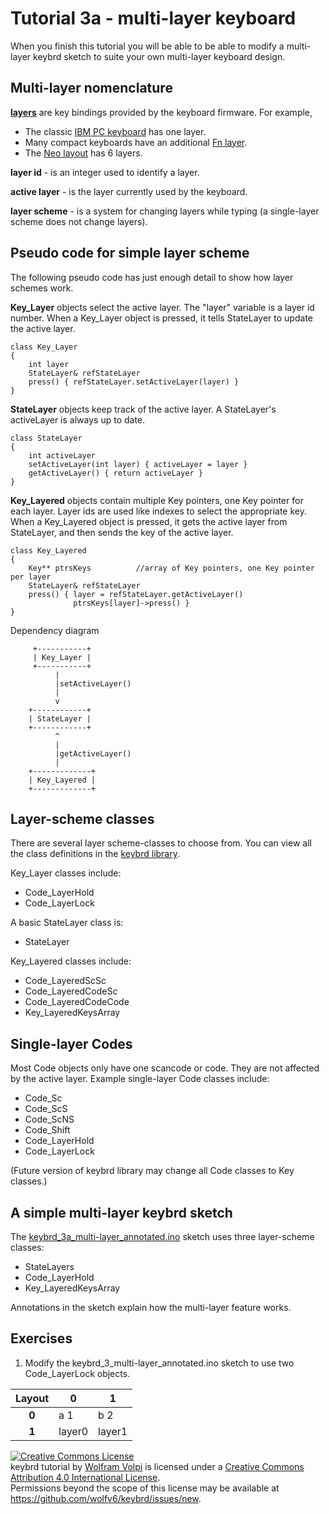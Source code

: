 Tutorial 3a - multi-layer keyboard
==================================
When you finish this tutorial you will be able to be able to modify a multi-layer keybrd sketch to suite your own multi-layer keyboard design.

## Multi-layer nomenclature
**[layers](http://deskthority.net/wiki/Layer)** are key bindings provided by the keyboard firmware.  For example,
* The classic [IBM PC keyboard](http://en.wikipedia.org/wiki/IBM_PC_keyboard) has one layer.
* Many compact keyboards have an additional [Fn layer](http://en.wikipedia.org/wiki/Fn_key).
* The [Neo layout](http://neo-layout.org/index_en.html) has 6 layers.

**layer id** - is an integer used to identify a layer.

**active layer** - is the layer currently used by the keyboard.

**layer scheme** - is a system for changing layers while typing (a single-layer scheme does not change layers).

## Pseudo code for simple layer scheme
The following pseudo code has just enough detail to show how layer schemes work.

**Key_Layer** objects select the active layer.
The "layer" variable is a layer id number.
When a Key_Layer object is pressed, it tells StateLayer to update the active layer.
```
class Key_Layer
{
    int layer
    StateLayer& refStateLayer
    press() { refStateLayer.setActiveLayer(layer) }
}
```

**StateLayer** objects keep track of the active layer.
A StateLayer's activeLayer is always up to date.
```
class StateLayer
{
    int activeLayer
    setActiveLayer(int layer) { activeLayer = layer }
    getActiveLayer() { return activeLayer }
}
```

**Key_Layered** objects contain multiple Key pointers, one Key pointer for each layer.
Layer ids are used like indexes to select the appropriate key.
When a Key_Layered object is pressed, it gets the active layer from StateLayer, and then sends the key of the active layer.
```
class Key_Layered
{
    Key** ptrsKeys          //array of Key pointers, one Key pointer per layer
    StateLayer& refStateLayer
    press() { layer = refStateLayer.getActiveLayer()
              ptrsKeys[layer]->press() }
}
```

Dependency diagram
```
     +-----------+
     | Key_Layer |
     +-----------+
          |
          |setActiveLayer()
          |
          v
    +------------+
    | StateLayer |
    +------------+
          ^
          |
          |getActiveLayer()
          |
    +-------------+
    | Key_Layered |
    +-------------+
```
## Layer-scheme classes
There are several layer scheme-classes to choose from.
You can view all the class definitions in the [keybrd library](../src/).

Key_Layer classes include:
* Code_LayerHold
* Code_LayerLock

A basic StateLayer class is:
* StateLayer

Key_Layered classes include:
* Code_LayeredScSc
* Code_LayeredCodeSc
* Code_LayeredCodeCode
* Key_LayeredKeysArray

## Single-layer Codes
Most Code objects only have one scancode or code.
They are not affected by the active layer.
Example single-layer Code classes include:
* Code_Sc
* Code_ScS
* Code_ScNS
* Code_Shift
* Code_LayerHold
* Code_LayerLock

<!-- todo -->

(Future version of keybrd library may change all Code classes to Key classes.)

## A simple multi-layer keybrd sketch
The [keybrd_3a_multi-layer_annotated.ino](keybrd_3a_multi-layer_annotated/keybrd_3a_multi-layer_annotated.ino)
sketch uses three layer-scheme classes:
* StateLayers
* Code_LayerHold
* Key_LayeredKeysArray

Annotations in the sketch explain how the multi-layer feature works.

## Exercises
1) Modify the keybrd_3_multi-layer_annotated.ino sketch to use two Code_LayerLock objects.

| Layout | **0**  | **1**  |
|:------:|--------|--------|
|  **0** | a   1  | b   2  |
|  **1** | layer0 | layer1 |

<a rel="license" href="http://creativecommons.org/licenses/by/4.0/"><img alt="Creative Commons License" style="border-width:0" src="https://i.creativecommons.org/l/by/4.0/88x31.png" /></a><br /><span xmlns:dct="http://purl.org/dc/terms/" property="dct:title">keybrd tutorial</span> by <a xmlns:cc="http://creativecommons.org/ns#" href="https://github.com/wolfv6/keybrd" property="cc:attributionName" rel="cc:attributionURL">Wolfram Volpi</a> is licensed under a <a rel="license" href="http://creativecommons.org/licenses/by/4.0/">Creative Commons Attribution 4.0 International License</a>.<br />Permissions beyond the scope of this license may be available at <a xmlns:cc="http://creativecommons.org/ns#" href="https://github.com/wolfv6/keybrd/issues/new" rel="cc:morePermissions">https://github.com/wolfv6/keybrd/issues/new</a>.
